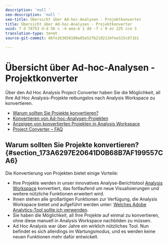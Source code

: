 ```yaml
---
description: 'null '
seo-description: 'null '
seo-title: Übersicht über Ad-hoc-Analysen - Projektkonverter
title: Übersicht über Ad-hoc-Analysen - Projektkonverter
uuid: 7 d 78753 d-d 56 c -4 eea-b 1 dd -7 c 9 ec 225 cce 3
translation-type: tm+mt
source-git-commit: 86fe1b3650100a05e52fb2102134fee515c871b1

---
```



# Übersicht über Ad-hoc-Analysen - Projektkonverter

Über den Ad Hoc Analysis Project Converter haben Sie die Möglichkeit, all Ihre Ad Hoc Analysis-Projekte reibungslos nach Analysis Workspace zu konvertieren.

* [Warum sollten Sie Projekte konvertieren?](../../../analyze/ad-hoc-analysis/c-aha-project-converter/aha2aw-overview.md#section_173A6297E20641D0B68B7AF199557CA6)
* [Konvertieren von Ad-hoc-Analysen-Projekten](../../../analyze/ad-hoc-analysis/c-aha-project-converter/aha2aw-workflow.md#topic_5A55F73488704C5D8E42CDD04B5984DE)
* [Anzeigen von konvertierten Projekten in Analysis Workspace](../../../analyze/ad-hoc-analysis/c-aha-project-converter/view-projects-workspace.md#concept_8906482FF9D641D9A93137C1DAD4BB88)
* [Project Converter – FAQ](../../../analyze/ad-hoc-analysis/c-aha-project-converter/aha2aw-converter-faq.md#topic_8231595303AD403E9322645A63632D57)

## Warum sollten Sie Projekte konvertieren? {#section_173A6297E20641D0B68B7AF199557CA6}

Die Konvertierung von Projekten bietet einige Vorteile:

* Ihre Projekte werden in unser innovatives Analyse-Berichtstool [Analysis Workspace](https://marketing.adobe.com/resources/help/en_US/analytics/analysis-workspace/) konvertiert, das fortlaufend um neue Visualisierungen und weitere nützliche Funktionen erweitert wird.
* Ihnen stehen alle großartigen Funktionen zur Verfügung, die Analysis Workspace bietet und aufgeführt werden unter: [Welches Adobe Analytics-Tool sollte ich verwenden](https://marketing.adobe.com/resources/help/en_US/reference/which_analytics_tool.html).
* Sie haben die Möglichkeit, all Ihre Projekte auf einmal zu konvertieren, ohne diese manuell in Analysis Workspace nachbilden zu müssen.
* Ad Hoc Analysis war über Jahre ein wirklich nützliches Tool. Nun befindet es sich allerdings im Wartungsmodus, und es werden keine neuen Funktionen mehr dafür entwickelt.

